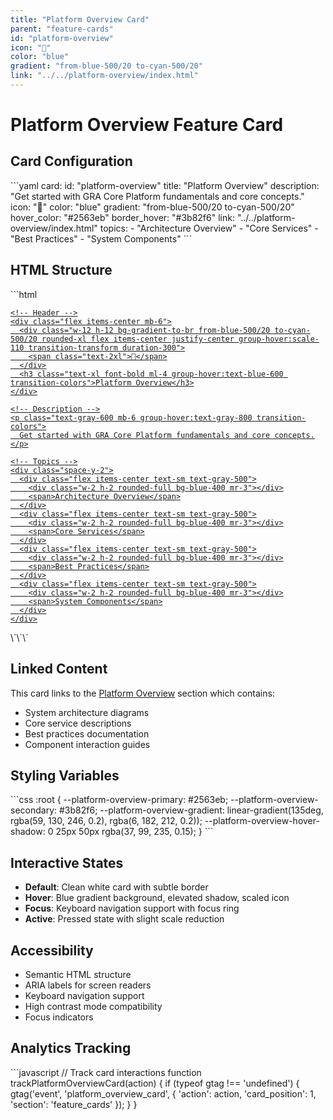 ```yaml
---
title: "Platform Overview Card"
parent: "feature-cards"
id: "platform-overview"
icon: "🚀"
color: "blue"
gradient: "from-blue-500/20 to-cyan-500/20"
link: "../../platform-overview/index.html"
---
```


# Platform Overview Feature Card

## Card Configuration
\`\`\`yaml
card:
  id: "platform-overview"
  title: "Platform Overview"
  description: "Get started with GRA Core Platform fundamentals and core concepts."
  icon: "🚀"
  color: "blue"
  gradient: "from-blue-500/20 to-cyan-500/20"
  hover_color: "#2563eb"
  border_hover: "#3b82f6"
  link: "../../platform-overview/index.html"
  topics:
    - "Architecture Overview"
    - "Core Services"
    - "Best Practices"
    - "System Components"
\`\`\`

## HTML Structure
\`\`\`html
<a href="../../platform-overview/index.html" class="group block">
  <div class="feature-card bg-white rounded-2xl border border-gray-200 p-8 h-full hover:shadow-2xl hover:-translate-y-2 transition-all duration-500 hover:border-blue-300"
       data-title="Platform Overview"
       data-color="#2563eb"
       data-hover-color="#3b82f6"
       data-gradient="linear-gradient(135deg, rgba(59, 130, 246, 0.2), rgba(6, 182, 212, 0.2))"
       data-link="../../platform-overview/index.html">
    
    <!-- Header -->
    <div class="flex items-center mb-6">
      <div class="w-12 h-12 bg-gradient-to-br from-blue-500/20 to-cyan-500/20 rounded-xl flex items-center justify-center group-hover:scale-110 transition-transform duration-300">
        <span class="text-2xl">🚀</span>
      </div>
      <h3 class="text-xl font-bold ml-4 group-hover:text-blue-600 transition-colors">Platform Overview</h3>
    </div>
    
    <!-- Description -->
    <p class="text-gray-600 mb-6 group-hover:text-gray-800 transition-colors">
      Get started with GRA Core Platform fundamentals and core concepts.
    </p>
    
    <!-- Topics -->
    <div class="space-y-2">
      <div class="flex items-center text-sm text-gray-500">
        <div class="w-2 h-2 rounded-full bg-blue-400 mr-3"></div>
        <span>Architecture Overview</span>
      </div>
      <div class="flex items-center text-sm text-gray-500">
        <div class="w-2 h-2 rounded-full bg-blue-400 mr-3"></div>
        <span>Core Services</span>
      </div>
      <div class="flex items-center text-sm text-gray-500">
        <div class="w-2 h-2 rounded-full bg-blue-400 mr-3"></div>
        <span>Best Practices</span>
      </div>
      <div class="flex items-center text-sm text-gray-500">
        <div class="w-2 h-2 rounded-full bg-blue-400 mr-3"></div>
        <span>System Components</span>
      </div>
    </div>
  </div>
</a>
\`\`\`

## Linked Content
This card links to the [Platform Overview](../../platform-overview/index.md) section which contains:

- System architecture diagrams
- Core service descriptions
- Best practices documentation
- Component interaction guides

## Styling Variables
\`\`\`css
:root {
  --platform-overview-primary: #2563eb;
  --platform-overview-secondary: #3b82f6;
  --platform-overview-gradient: linear-gradient(135deg, rgba(59, 130, 246, 0.2), rgba(6, 182, 212, 0.2));
  --platform-overview-hover-shadow: 0 25px 50px rgba(37, 99, 235, 0.15);
}
\`\`\`

## Interactive States
- **Default**: Clean white card with subtle border
- **Hover**: Blue gradient background, elevated shadow, scaled icon
- **Focus**: Keyboard navigation support with focus ring
- **Active**: Pressed state with slight scale reduction

## Accessibility
- Semantic HTML structure
- ARIA labels for screen readers
- Keyboard navigation support
- High contrast mode compatibility
- Focus indicators

## Analytics Tracking
\`\`\`javascript
// Track card interactions
function trackPlatformOverviewCard(action) {
  if (typeof gtag !== 'undefined') {
    gtag('event', 'platform_overview_card', {
      'action': action,
      'card_position': 1,
      'section': 'feature_cards'
    });
  }
}
